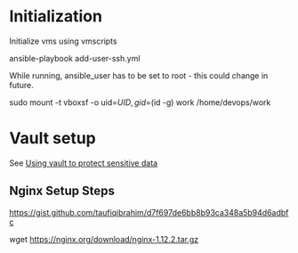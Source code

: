 # Initialization

Initialize vms using vmscripts

ansible-playbook add-user-ssh.yml

While running, ansible_user has to be set to root - this could change in future.

sudo mount -t vboxsf -o uid=$UID,gid=$(id -g) work /home/devops/work

# Vault setup

See [Using vault to protect sensitive data](https://www.digitalocean.com/community/tutorials/how-to-use-vault-to-protect-sensitive-ansible-data-on-ubuntu-16-04)

## Nginx Setup Steps

https://gist.github.com/taufiqibrahim/d7f697de6bb8b93ca348a5b94d6adbfc

wget https://nginx.org/download/nginx-1.12.2.tar.gz